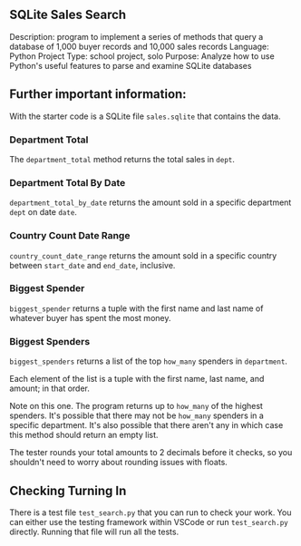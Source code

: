 ## SQLite Sales Search

Description: program to implement a series of methods that query a database of 1,000 buyer records and 10,000 sales records
Language: Python
Project Type: school project, solo
Purpose: Analyze how to use Python's useful features to parse and examine SQLite databases

## Further important information:


With the starter code is a SQLite file `sales.sqlite` that contains the data. 

### Department Total

The `department_total` method returns the total sales in `dept`.



### Department Total By Date

`department_total_by_date` returns the amount sold in a specific department `dept` on date `date`.



### Country Count Date Range

`country_count_date_range` returns the amount sold in a specific country between `start_date` and `end_date`, inclusive.



### Biggest Spender

`biggest_spender` returns a tuple with the first name and last name of whatever buyer has spent the most money.



### Biggest Spenders

`biggest_spenders` returns a list of the top `how_many` spenders in `department`. 

Each element of the list is a tuple with the first name, last name, and amount; in that order. 

Note on this one. The program returns up to `how_many` of the highest spenders. It's possible that there may not be `how_many` spenders in a specific department. It's also possible that there aren't any in which case this method should return an empty list. 

The tester rounds your total amounts to 2 decimals before it checks, so you shouldn't need to worry about rounding issues with floats. 



## Checking Turning In

There is a test file `test_search.py` that you can run to check your work. You can either use the testing framework within VSCode or run `test_search.py` directly. Running that file will run all the tests.
